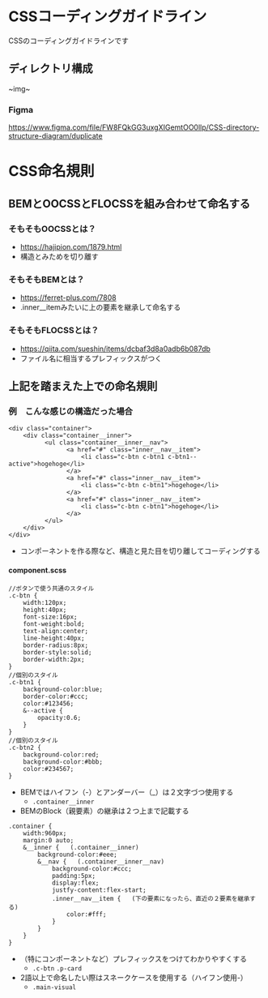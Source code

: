 # CSSコーディングガイドライン
CSSのコーディングガイドラインです

## ディレクトリ構成

~img~

### Figma
https://www.figma.com/file/FW8FQkGG3uxgXIGemtOO0llp/CSS-directory-structure-diagram/duplicate

# CSS命名規則
## BEMとOOCSSとFLOCSSを組み合わせて命名する

### そもそもOOCSSとは？
- https://hajipion.com/1879.html
- 構造とみためを切り離す

### そもそもBEMとは？
- https://ferret-plus.com/7808
- .inner__itemみたいに上の要素を継承して命名する

### そもそもFLOCSSとは？
- https://qiita.com/sueshin/items/dcbaf3d8a0adb6b087db
- ファイル名に相当するプレフィックスがつく

## 上記を踏まえた上での命名規則

### 例　こんな感じの構造だった場合
<pre class="line-numbers"><code class="language-markup">&lt;div class=&quot;container&quot;&gt;
    &lt;div class=&quot;container__inner&quot;&gt;
          &lt;ul class=&quot;container__inner__nav&quot;&gt;
                &lt;a href=&quot;#&quot; class=&quot;inner__nav__item&quot;&gt;
                    &lt;li class=&quot;c-btn c-btn1 c-btn1--active&quot;&gt;hogehoge&lt;/li&gt;
                &lt;/a&gt;
                &lt;a href=&quot;#&quot; class=&quot;inner__nav__item&quot;&gt;
                    &lt;li class=&quot;c-btn c-btn1&quot;&gt;hogehoge&lt;/li&gt;
                &lt;/a&gt;
                &lt;a href=&quot;#&quot; class=&quot;inner__nav__item&quot;&gt;
                    &lt;li class=&quot;c-btn c-btn1&quot;&gt;hogehoge&lt;/li&gt;
                &lt;/a&gt;
          &lt;/ul&gt;
    &lt;/div&gt;
&lt;/div&gt;
</code></pre>
- コンポーネントを作る際など、構造と見た目を切り離してコーディングする
#### component.scss
<pre class="line-numbers"><code class="language-css">//ボタンで使う共通のスタイル
.c-btn {
    width:120px;
    height:40px;
    font-size:16px;
    font-weight:bold;
    text-align:center;
    line-height:40px;
    border-radius:8px;
    border-style:solid;
    border-width:2px;
}
//個別のスタイル
.c-btn1 {
    background-color:blue;
    border-color:#ccc;
    color:#123456;
    &--active {
        opacity:0.6;
    }
}
//個別のスタイル
.c-btn2 {
    background-color:red;
    background-color:#bbb;
    color:#234567;
}
</code></pre>
- BEMではハイフン（-）とアンダーバー（_）は２文字づつ使用する
    - `.container__inner`
- BEMのBlock（親要素）の継承は２つ上まで記載する
<pre class="line-numbers"><code class="language-css">.container {
    width:960px;
    margin:0 auto;
    &&#x5F;&#x5F;inner {   (.container&#x5F;&#x5F;inner)
        background-color:#eee;
        &&#x5F;&#x5F;nav {   (.container&#x5F;&#x5F;inner&#x5F;&#x5F;nav)
            background-color:#ccc;
            padding:5px;
            display:flex;
            justfy-content:flex-start;
            .inner&#x5F;&#x5F;nav&#x5F;&#x5F;item {   (下の要素になったら、直近の２要素を継承する)
                color:#fff;
            }
        }
    }
}
</code></pre>
- （特にコンポーネントなど）プレフィックスをつけてわかりやすくする
    - `.c-btn` `.p-card`
- 2語以上で命名したい際はスネークケースを使用する（ハイフン使用-）
    - `.main-visual`

<script type="text/javascript" src="https://bagelee.com/wp-content/themes/bagelee/js/prism.js"></script>
<link rel="stylesheet" type="text/css" href="https://bagelee.com/wp-content/themes/bagelee/css/prism.css" media="all" />
